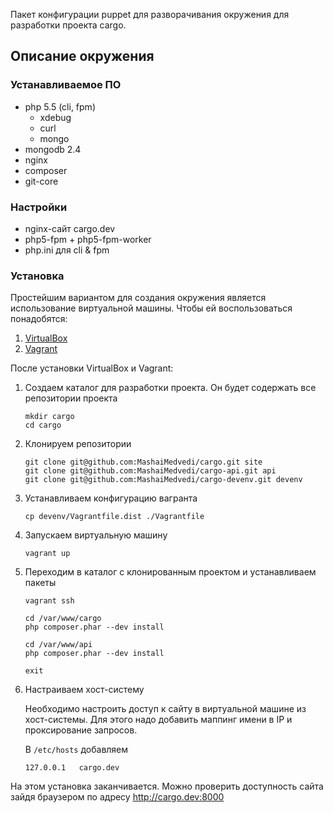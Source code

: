 Пакет конфигурации puppet для разворачивания окружения для разработки проекта  cargo.

## Описание окружения

### Устанавливаемое ПО

* php 5.5 (cli, fpm)
  * xdebug
  * curl
  * mongo
* mongodb 2.4
* nginx
* composer
* git-core

### Настройки

* nginx-сайт cargo.dev
* php5-fpm + php5-fpm-worker
* php.ini для cli & fpm

### Установка

Простейшим вариантом для создания окружения является использование виртуальной машины. Чтобы ей воспользоваться
понадобятся:

1. [VirtualBox](https://www.virtualbox.org/wiki/Downloads)
2. [Vagrant](http://downloads.vagrantup.com/)

После установки VirtualBox и Vagrant:

1. Создаем каталог для разработки проекта. Он будет содержать все репозитории проекта

    ```
    mkdir cargo
    cd cargo
    ```

2. Клонируем репозитории

    ```
    git clone git@github.com:MashaiMedvedi/cargo.git site
    git clone git@github.com:MashaiMedvedi/cargo-api.git api
    git clone git@github.com:MashaiMedvedi/cargo-devenv.git devenv
    ```

3. Устанавливаем конфигурацию вагранта

    ```
    cp devenv/Vagrantfile.dist ./Vagrantfile
    ```

4. Запускаем виртуальную машину

    ```
    vagrant up
    ```

5. Переходим в каталог с клонированным проектом и устанавливаем пакеты

    ```
    vagrant ssh

    cd /var/www/cargo
    php composer.phar --dev install

    cd /var/www/api
    php composer.phar --dev install

    exit
    ```

6. Настраиваем хост-систему

    Необходимо настроить доступ к сайту в виртуальной машине из хост-системы. Для этого надо добавить маппинг имени в IP и проксирование запросов.

    В `/etc/hosts` добавляем

    ```
    127.0.0.1	cargo.dev
    ```

На этом установка заканчивается. Можно проверить доступность сайта зайдя браузером по адресу http://cargo.dev:8000
